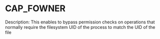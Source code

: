 # CAP_FOWNER

Description: This enables to bypass permission checks on operations that normally require the filesystem UID of the process to match the UID of the file